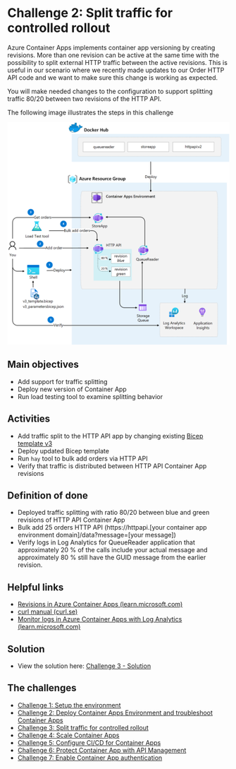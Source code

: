 # Challenge 2: Split traffic for controlled rollout
Azure Container Apps implements container app versioning by creating revisions. More than one revision can be active at the same time with the possibility to split external HTTP traffic between the active revisions. This is useful in our scenario where we recently made updates to our Order HTTP API code and we want to make sure this change is working as expected.

You will make needed changes to the configuration to support splitting traffic 80/20 between two revisions of the HTTP API.

The following image illustrates the steps in this challenge

![](images/challenge-3-overview.png)


## Main objectives
- Add support for traffic splitting
- Deploy new version of Container App
- Run load testing tool to examine splitting behavior


## Activities

- Add traffic split to the HTTP API app by changing existing [Bicep template v3](..\v3_template.bicep)
- Deploy updated Bicep template
- Run `hay` tool to bulk add orders via HTTP API
- Verify that traffic is distributed between HTTP API Container App revisions 


## Definition of done
- Deployed traffic splitting with ratio 80/20 between blue and green revisions of HTTP API Container App
- Bulk add 25 orders HTTP API (https://httpapi.[your container app environment domain]/data?message=[your message])
- Verify logs in Log Analytics for QueueReader application that approximately 20 % of the calls include your actual message and approximately 80 % still have the GUID message from the earlier revision.
 

## Helpful links
- [Revisions in Azure Container Apps (learn.microsoft.com)](https://learn.microsoft.com/en-us/azure/container-apps/revisions)
- [curl manual (curl.se)](https://curl.se/docs/manual.html)
- [Monitor logs in Azure Container Apps with Log Analytics (learn.microsoft.com)](https://learn.microsoft.com/en-us/azure/container-apps/log-monitoring?tabs=bash)

## Solution
- View the solution here: [Challenge 3 - Solution](solution3.md)

## The challenges

- [Challenge 1: Setup the environment](challenge1.md)
- [Challenge 2: Deploy Container Apps Environment and troubleshoot Container Apps](challenge2.md)
- [Challenge 3: Split traffic for controlled rollout](challenge3.md)
- [Challenge 4: Scale Container Apps](challenge4.md)
- [Challenge 5: Configure CI/CD for Container Apps](challenge5.md)
- [Challenge 6: Protect Container App with API Management](challenge6.md)
- [Challenge 7: Enable Container App authentication](challenge7.md)

